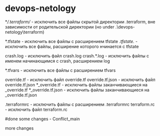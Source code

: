 # devops-netology
**/.terraform/* - исключить все файлы скрытой директории .terraform, вне зависимости от родительской директории (но under .\devops-netology\terraform\)

*.tfstate - исключить все файлы с расширением tfstate
*.tfstate.* - исключить все файлы, расширение которого нчинается с tfstate

crash.log - исключить файл crash.log
crash.*.log - исключить файлы с именем начинающимся с crash, расширением log

*.tfvars - исключить все файлы с расширением tfvars

override.tf - исключить файл override.tf
override.tf.json - исключить файл override.tf.json
*_override.tf - исключить файлы заканчивающиеся на _override.tf
*_override.tf.json - исключить файлы заканчивающиеся на _override.tf.json

.terraformrc - исключить файлы с расширением .terraformrc
terraform.rc - исключить файл terraform.rc

#done some changes - Conflict_main

more changes
